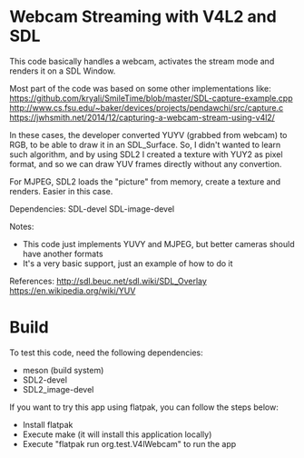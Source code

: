Webcam Streaming with V4L2 and SDL
==================================

This code basically handles a webcam, activates the stream mode and
renders it on a SDL Window.

Most part of the code was based on some other implementations like:
https://github.com/kryali/SmileTime/blob/master/SDL-capture-example.cpp
http://www.cs.fsu.edu/~baker/devices/projects/pendawchi/src/capture.c
https://jwhsmith.net/2014/12/capturing-a-webcam-stream-using-v4l2/

In these cases, the developer converted YUYV (grabbed from webcam) to RGB, to be able to draw it
in an SDL_Surface. So, I didn't wanted to learn such algorithm, and by using SDL2 I created a texture
with YUY2 as pixel format, and so we can draw YUV frames directly without any convertion.

For MJPEG, SDL2 loads the "picture" from memory, create a texture and renders. Easier in this
case.

Dependencies:
SDL-devel
SDL-image-devel

Notes:
* This code just implements YUVY and MJPEG, but better cameras should have another formats
* It's a very basic support, just an example of how to do it

References:
http://sdl.beuc.net/sdl.wiki/SDL_Overlay
https://en.wikipedia.org/wiki/YUV

Build
=====

To test this code, need the following dependencies:
* meson (build system)
* SDL2-devel
* SDL2_image-devel

If you want to try this app using flatpak, you can follow the steps below:
* Install flatpak
* Execute make (it will install this application locally)
* Execute "flatpak run org.test.V4lWebcam" to run the app
